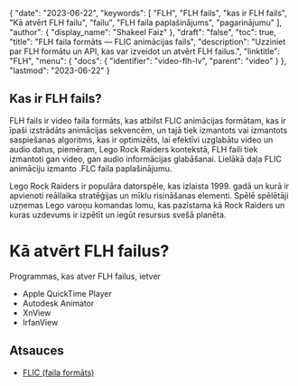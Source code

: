 {
  "date": "2023-06-22",
  "keywords": [
"FLH",
"FLH fails",
"kas ir FLH fails",
"Kā atvērt FLH failu",
"failu",
"FLH faila paplašinājums",
"pagarinājumu"
],
  "author": {
    "display_name": "Shakeel Faiz"
},
  "draft": "false",
  "toc": true,
  "title": "FLH faila formāts — FLIC animācijas fails",
  "description": "Uzziniet par FLH formātu un API, kas var izveidot un atvērt FLH failus.",
  "linktitle": "FLH",
  "menu": {
    "docs": {
      "identifier": "video-flh-lv",
      "parent": "video"
}
},
  "lastmod": "2023-06-22"
}

## Kas ir FLH fails?

FLH fails ir video faila formāts, kas atbilst FLIC animācijas formātam, kas ir īpaši izstrādāts animācijas sekvencēm, un tajā tiek izmantots vai izmantots saspiešanas algoritms, kas ir optimizēts, lai efektīvi uzglabātu video un audio datus, piemēram, Lego Rock Raiders kontekstā, FLH faili tiek izmantoti gan video, gan audio informācijas glabāšanai. Lielākā daļa FLIC animāciju izmanto .FLC faila paplašinājumu.

Lego Rock Raiders ir populāra datorspēle, kas izlaista 1999. gadā un kurā ir apvienoti reāllaika stratēģijas un mīklu risināšanas elementi. Spēlē spēlētāji uzņemas Lego varoņu komandas lomu, kas pazīstama kā Rock Raiders un kuras uzdevums ir izpētīt un iegūt resursus svešā planēta.

# Kā atvērt FLH failus?

Programmas, kas atver FLH failus, ietver

- Apple QuickTime Player
- Autodesk Animator
- XnView
- IrfanView

## Atsauces
* [FLIC (faila formāts)](https://en.wikipedia.org/wiki/FLIC_(file_format))


